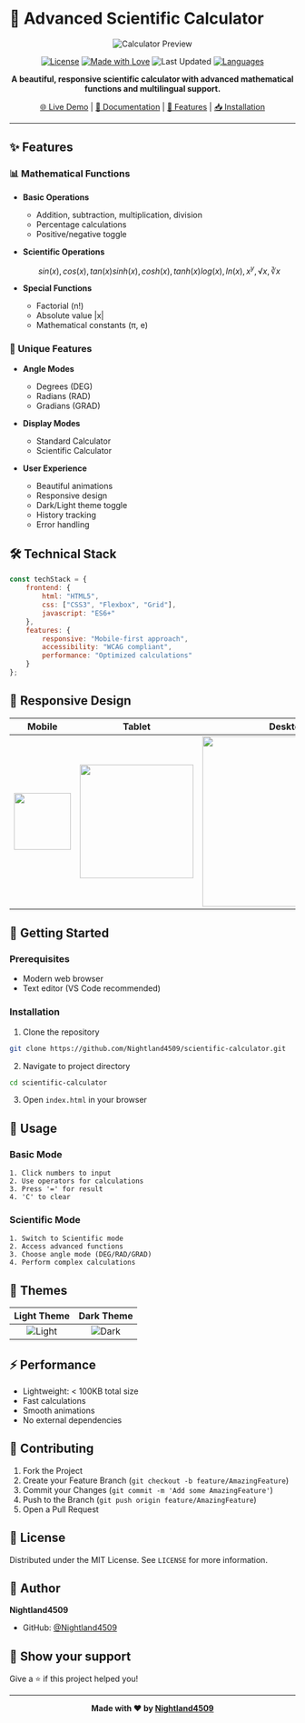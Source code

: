 # 🧮 Advanced Scientific Calculator

<div align="center">

![Calculator Preview](https://via.placeholder.com/800x400?text=Scientific+Calculator+Preview)

[![License](https://img.shields.io/badge/license-MIT-blue.svg)](LICENSE)
[![Made with Love](https://img.shields.io/badge/Made%20with-♥-ff69b4.svg)](https://github.com/Nightland4509)
![Last Updated](https://img.shields.io/badge/last%20updated-April%202025-brightgreen)
[![Languages](https://img.shields.io/badge/languages-HTML%20%7C%20CSS%20%7C%20JavaScript-yellow.svg)](#features)

**A beautiful, responsive scientific calculator with advanced mathematical functions and multilingual support.**

[🌐 Live Demo](#) | [📝 Documentation](#documentation) | [🚀 Features](#features) | [📥 Installation](#installation)

</div>

---

## ✨ Features

### 📊 Mathematical Functions
- **Basic Operations**
  - Addition, subtraction, multiplication, division
  - Percentage calculations
  - Positive/negative toggle

- **Scientific Operations**
  ```math
  sin(x), cos(x), tan(x)
  sinh(x), cosh(x), tanh(x)
  log(x), ln(x), x^y, √x, ∛x
  ```

- **Special Functions**
  - Factorial (n!)
  - Absolute value |x|
  - Mathematical constants (π, e)

### 🎯 Unique Features
- **Angle Modes**
  - Degrees (DEG)
  - Radians (RAD)
  - Gradians (GRAD)

- **Display Modes**
  - Standard Calculator
  - Scientific Calculator

- **User Experience**
  - Beautiful animations
  - Responsive design
  - Dark/Light theme toggle
  - History tracking
  - Error handling

## 🛠️ Technical Stack

```javascript
const techStack = {
    frontend: {
        html: "HTML5",
        css: ["CSS3", "Flexbox", "Grid"],
        javascript: "ES6+"
    },
    features: {
        responsive: "Mobile-first approach",
        accessibility: "WCAG compliant",
        performance: "Optimized calculations"
    }
};
```

## 📱 Responsive Design

| Mobile | Tablet | Desktop |
|:------:|:------:|:-------:|
| <img src="https://via.placeholder.com/200x400?text=Mobile" width="100"> | <img src="https://via.placeholder.com/400x300?text=Tablet" width="200"> | <img src="https://via.placeholder.com/600x400?text=Desktop" width="300"> |

## 🚀 Getting Started

### Prerequisites
- Modern web browser
- Text editor (VS Code recommended)

### Installation

1. Clone the repository
```bash
git clone https://github.com/Nightland4509/scientific-calculator.git
```

2. Navigate to project directory
```bash
cd scientific-calculator
```

3. Open `index.html` in your browser

## 📖 Usage

### Basic Mode
```
1. Click numbers to input
2. Use operators for calculations
3. Press '=' for result
4. 'C' to clear
```

### Scientific Mode
```
1. Switch to Scientific mode
2. Access advanced functions
3. Choose angle mode (DEG/RAD/GRAD)
4. Perform complex calculations
```

## 🎨 Themes

<div align="center">

| Light Theme | Dark Theme |
|:-----------:|:---------:|
| ![Light](https://via.placeholder.com/200x150?text=Light+Theme) | ![Dark](https://via.placeholder.com/200x150?text=Dark+Theme) |

</div>

## ⚡ Performance

- Lightweight: < 100KB total size
- Fast calculations
- Smooth animations
- No external dependencies

## 🤝 Contributing

1. Fork the Project
2. Create your Feature Branch (`git checkout -b feature/AmazingFeature`)
3. Commit your Changes (`git commit -m 'Add some AmazingFeature'`)
4. Push to the Branch (`git push origin feature/AmazingFeature`)
5. Open a Pull Request

## 📜 License

Distributed under the MIT License. See `LICENSE` for more information.

## 👤 Author

**Nightland4509**
- GitHub: [@Nightland4509](https://github.com/Nightland4509)

## 🌟 Show your support

Give a ⭐️ if this project helped you!

---

<div align="center">

**Made with ❤️ by [Nightland4509](https://github.com/Nightland4509)**

</div>
